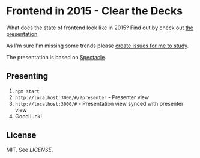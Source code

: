 # Frontend in 2015 - Clear the Decks

What does the state of frontend look like in 2015? Find out by check out [the presentation](https://survivejs.github.io/frontend-in-2015).

As I'm sure I'm missing some trends please [create issues for me to study](https://github.com/survivejs/frontend-in-2015/issues/new).

The presentation is based on [Spectacle](https://github.com/FormidableLabs/spectacle).

## Presenting

1. `npm start`
2. `http://localhost:3000/#/?presenter` - Presenter view
3. `http://localhost:3000/#` - Presentation view synced with presenter view
4. Good luck!

## License

MIT. See *LICENSE*.

